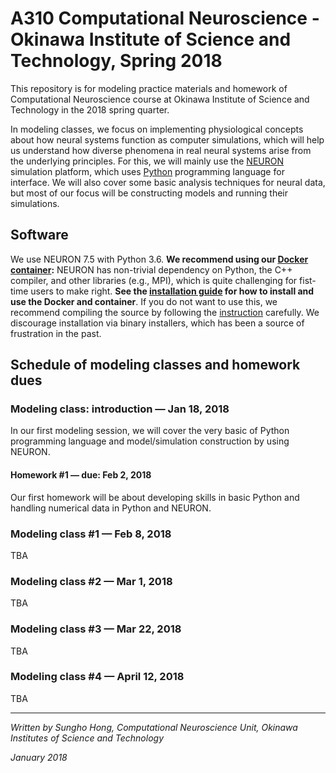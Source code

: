 # A310 Computational Neuroscience - Okinawa Institute of Science and Technology, Spring 2018
This repository is for modeling practice materials and homework of Computational Neuroscience course at Okinawa Institute of Science and Technology in the 2018 spring quarter.

In modeling classes, we focus on implementing physiological concepts about how neural systems function as computer simulations, which will help us understand how diverse phenomena in real neural systems arise from the underlying principles. For this, we will mainly use the [NEURON](https://www.neuron.yale.edu/neuron/) simulation platform, which uses [Python](https://www.python.org) programming language for interface. We will also cover some basic analysis techniques for neural data, but most of our focus will be constructing models and running their simulations.



## Software

We use NEURON 7.5 with Python 3.6. **We recommend using our [Docker container](https://en.wikipedia.org/wiki/Docker_(software)):** NEURON has non-trivial dependency on Python, the C++ compiler, and other libraries (e.g., MPI), which is quite challenging for fist-time users to make right. **See the [installation guide](./docker/ReadMe.md) for how to install and use the Docker and container**. If you do not want to use this, we recommend compiling the source by following the [instruction](https://www.neuron.yale.edu/neuron/download/getstd) carefully. We discourage installation via binary installers, which has been a source of frustration in the past.



## Schedule of modeling classes and homework dues

### Modeling class: introduction — Jan 18, 2018

In our first modeling session, we will cover the very basic of Python programming language and model/simulation construction by using NEURON.

#### Homework #1 — due: Feb 2, 2018

Our first homework will be about developing skills in basic Python and handling numerical data in Python and NEURON.

### Modeling class #1 — Feb 8, 2018

TBA

### Modeling class #2 — Mar 1, 2018

TBA

### Modeling class #3 — Mar 22, 2018

TBA

### Modeling class #4 — April 12, 2018  

TBA


---
_Written by Sungho Hong, Computational Neuroscience Unit, Okinawa Institutes of Science and Technology_

_January 2018_
